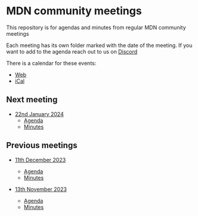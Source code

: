 # MDN community meetings

This repository is for agendas and minutes from regular MDN community meetings

Each meeting has its own folder marked with the date of the meeting. If you want to add to the agenda reach out to us on [Discord](https://discord.gg/p3F6MWnPA8)

There is a calendar for these events:
- [Web](https://calendar.google.com/calendar/embed?src=c_4656dd7c36825e2be115c0e7992191d550d16edcec37151eb6018581f654727b%40group.calendar.google.com&ctz=Europe%2FLondon)
- [iCal](https://calendar.google.com/calendar/ical/c_4656dd7c36825e2be115c0e7992191d550d16edcec37151eb6018581f654727b%40group.calendar.google.com/public/basic.ics)

## Next meeting

- [22nd January 2024](24-01-22)
  - [Agenda](24-01-22/agenda.md)
  - [Minutes](24-01-22/minutes.md)

## Previous meetings

- [11th December 2023](23-12-11)
  - [Agenda](23-12-11/agenda.md)
  - [Minutes](23-12-11/minutes.md)

- [13th November 2023](23-11-13)
  - [Agenda](23-11-13/agenda.md)
  - [Minutes](23-11-13/minutes.md)
